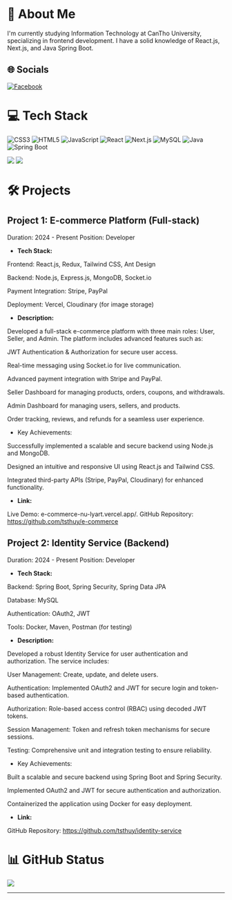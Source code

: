 # 💫 About Me

I'm currently studying Information Technology at CanTho University, specializing in frontend development. I have a solid knowledge of React.js, Next.js, and Java Spring Boot. 
## 🌐 Socials

[![Facebook](https://img.shields.io/badge/Facebook-%231877F2.svg?logo=Facebook&logoColor=white)](https://www.facebook.com/HuyTranDevDesCre)

# 💻 Tech Stack

![CSS3](https://img.shields.io/badge/css3-%231572B6.svg?style=for-the-badge&logo=css3&logoColor=white)
![HTML5](https://img.shields.io/badge/html5-%23E34F26.svg?style=for-the-badge&logo=html5&logoColor=white)
![JavaScript](https://img.shields.io/badge/javascript-%23323330.svg?style=for-the-badge&logo=javascript&logoColor=%23F7DF1E)
![React](https://img.shields.io/badge/react-%2320232a.svg?style=for-the-badge&logo=react&logoColor=%2361DAFB)
![Next.js](https://img.shields.io/badge/Next.js-000000?style=for-the-badge&logo=next.js&logoColor=white)
![MySQL](https://img.shields.io/badge/mysql-%2300f.svg?style=for-the-badge&logo=mysql&logoColor=white)
![Java](https://img.shields.io/badge/java-%23ED8B00.svg?style=for-the-badge&logo=java&logoColor=white)
![Spring Boot](https://img.shields.io/badge/Spring%20Boot-F2F4F9?style=for-the-badge&logo=spring-boot)

[![](https://visitcount.itsvg.in/api?id=tsthuy&icon=7&color=0)](https://visitcount.itsvg.in)
![](https://github-readme-stats.vercel.app/api/top-langs/?username=tsthuy&theme=radical&hide_border=false&include_all_commits=false&count_private=false&layout=compact)

# 🛠️ Projects

## Project 1: E-commerce Platform (Full-stack)
Duration: 2024 - Present
Position: Developer

- **Tech Stack:**

Frontend: React.js, Redux, Tailwind CSS, Ant Design

Backend: Node.js, Express.js, MongoDB, Socket.io

Payment Integration: Stripe, PayPal

Deployment: Vercel, Cloudinary (for image storage)

- **Description:**

Developed a full-stack e-commerce platform with three main roles: User, Seller, and Admin. The platform includes advanced features such as:

JWT Authentication & Authorization for secure user access.

Real-time messaging using Socket.io for live communication.

Advanced payment integration with Stripe and PayPal.

Seller Dashboard for managing products, orders, coupons, and withdrawals.

Admin Dashboard for managing users, sellers, and products.

Order tracking, reviews, and refunds for a seamless user experience.

-  Key Achievements:

Successfully implemented a scalable and secure backend using Node.js and MongoDB.

Designed an intuitive and responsive UI using React.js and Tailwind CSS.

Integrated third-party APIs (Stripe, PayPal, Cloudinary) for enhanced functionality.

- **Link:**

Live Demo: e-commerce-nu-lyart.vercel.app/.
GitHub Repository: https://github.com/tsthuy/e-commerce

## Project 2:  Identity Service (Backend)
Duration: 2024 - Present
Position: Developer

- **Tech Stack:**

Backend: Spring Boot, Spring Security, Spring Data JPA

Database: MySQL

Authentication: OAuth2, JWT

Tools: Docker, Maven, Postman (for testing)

- **Description:**

Developed a robust Identity Service for user authentication and authorization. The service includes:

User Management: Create, update, and delete users.

Authentication: Implemented OAuth2 and JWT for secure login and token-based authentication.

Authorization: Role-based access control (RBAC) using decoded JWT tokens.

Session Management: Token and refresh token mechanisms for secure sessions.

Testing: Comprehensive unit and integration testing to ensure reliability.

-  Key Achievements:

Built a scalable and secure backend using Spring Boot and Spring Security.

Implemented OAuth2 and JWT for secure authentication and authorization.

Containerized the application using Docker for easy deployment.

- **Link:**

GitHub Repository: https://github.com/tsthuy/identity-service


# 📊 GitHub Status



![](https://github-readme-streak-stats.herokuapp.com/?user=tsthuy&theme=radical&hide_border=false)



---
